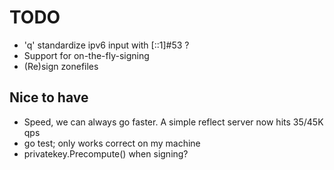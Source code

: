 # TODO

* 'q' standardize ipv6 input with [::1]#53 ?
* Support for on-the-fly-signing
* (Re)sign zonefiles

## Nice to have

* Speed, we can always go faster. A simple reflect server now hits 35/45K qps
* go test; only works correct on my machine
* privatekey.Precompute() when signing? 
